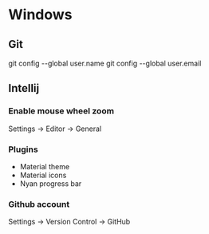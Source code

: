 # Windows

## Git

git config --global user.name
git config --global user.email

## Intellij

### Enable mouse wheel zoom

Settings -> Editor -> General

### Plugins

* Material theme
* Material icons
* Nyan progress bar

### Github account

Settings -> Version Control -> GitHub